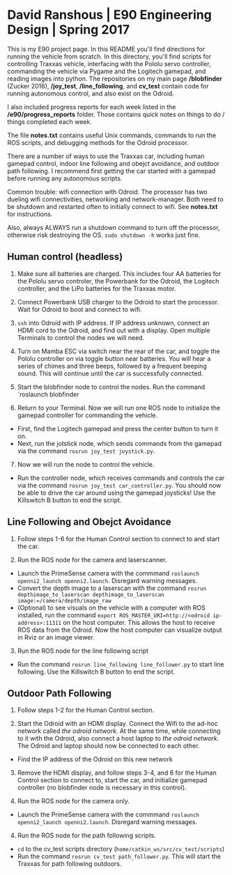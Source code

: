# David Ranshous | E90 Engineering Design | Spring 2017

This is my E90 project page. In this README you'll find directions for running the vehicle from scratch. In this directory, you'll find scripts for controlling Traxxas vehicle, interfacing with the Pololu servo controller, commanding the vehicle via Pygame and the Logitech gamepad, and reading images into python. The repositories on my main page **/blobfinder** (Zucker 2016), **/joy_test**, **/line_following**, and **cv_test** contain code for running autonomous control, and also exist on the Odroid.

I also included progress reports for each week listed in the **/e90/progress_reports** folder. Those contains quick notes on things to do / things completed each week.

The file **notes.txt** contains useful Unix commands, commands to run the ROS scripts, and debugging methods for the Odroid processor.

There are a number of ways to use the Traxxas car, including human gamepad control, indoor line following and obejct avoidance, and outdoor path following. I recommend first getting the car started with a gamepad before running any autonomous scripts.

Common trouble: wifi connection with Odroid. The processor has two dueling wifi connectivities, networking and network-manager. Both need to be shutdown and restarted often to initially connect to wifi. See **notes.txt** for instructions.

Also, always ALWAYS run a shutdown command to turn off the processor, otherwise risk destroying the OS. `sudo shutdown -h` works just fine.

## Human control (headless)

1. Make sure all batteries are charged. This includes four AA batteries for the Pololu servo controler, the Powerbank for the Odroid, the Logitech controller, and the LiPo batteries for the Traxxas motor. 

2. Connect Powerbank USB charger to the Odroid to start the processor. Wait for Odroid to boot and connect to wifi. 

3. `ssh` into Odroid with IP address. If IP address unknown, connect an HDMI cord to the Odroid, and find out with a display. Open multiple Terminals to control the nodes we will need.

4. Turn on Mamba ESC via switch near the rear of the car, and toggle the Pololu controller on via toggle button near batteries. You will hear a series of chimes and three beeps, followed by a frequent beeping sound. This will continue until the car is successfully connected. 

5. Start the blobfinder node to control the nodes. Run the command `roslaunch blobfinder 

6. Return to your Terminal. Now we will run one ROS node to initialize the gamepad controller for commanding the vehicle.
* First, find the Logitech gamepad and press the center button to turn it on. 
* Next, run the jotstick node, which sends commands from the gamepad via the command `rosrun joy_test joystick.py`.

7. Now we will run the node to control the vehicle. 
* Run the controller node, which receives commands and controls the car via the command `rosrun joy_test car_controller.py`. You should now be able to drive the car around using the gamepad joysticks! Use the Killswitch B button to end the script.

## Line Following and Obejct Avoidance

1. Follow steps 1-6 for the Human Control section to connect to and start the car.

2. Run the ROS node for the camera and laserscanner. 
* Launch the PrimeSense camera with the commmand `roslaunch openni2_launch openni2.launch`. Disregard warning messages.
* Convert the depth image to a laserscan with the command `rosrun depthimage_to_laserscan depthimage_to_laserscan image:=/camera/depth/image_raw`
* (Optional) to see visuals on the vehicle with a computer with ROS installed, run the command `export ROS_MASTER_URI=http://<odroid ip-address>:11311` on the host computer. This allows the host to receive ROS data from the Odroid. Now the host computer can visualize output in Rviz or an image viewer.

3. Run the ROS node for the line following script
* Run the command `rosrun line_following line_follower.py` to start line following. Use the Killswitch B button to end the script.

## Outdoor Path Following

1. Follow steps 1-2 for the Human Control section.

2. Start the Odroid with an HDMI display. Connect the Wifi to the ad-hoc network called *the odroid network*. At the same time, while connecting to it with the Odroid, also connect a host laptop to *the odroid network*. The Odroid and laptop should now be connected to each other.
* Find the IP address of the Odroid on this new network

3. Remove the HDMI display, and follow steps 3-4, and 6 for the Human Control section to connect to, start the car, and initialize gamepad controller (no blobfinder node is necessary in this control).

4. Run the ROS node for the camera only. 
* Launch the PrimeSense camera with the commmand `roslaunch openni2_launch openni2.launch`. Disregard warning messages.

4. Run the ROS node for the path following scripts.
* `cd` to the cv_test scripts directory (`home/catkin_ws/src/cv_test/scripts`)
* Run the command `rosrun cv_test path_follower.py`. This will start the Traxxas for path following outdoors.

